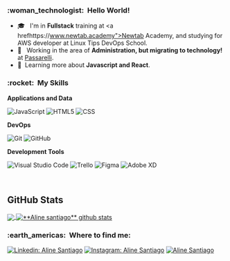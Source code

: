 [](https://komarev.com/ghpvc/?username=alinesantiagos&color=006bed)

<h3> :woman_technologist: &nbsp;Hello World! </h3>

- 🎓 &nbsp; I'm in **Fullstack** training at <a hrefhttps://www.newtab.academy">Newtab Academy</a>, and studying for AWS developer at Linux Tips DevOps School.
- 💼 &nbsp; Working in the area of ​​**Administration, but migrating to technology!** at <a href="https://www.passarelli.com.br/">Passarelli</a>.
- 🌱&nbsp; Learning more about **Javascript and React**.

<h3> :rocket: &nbsp;My Skills </h3>

**Applications and Data**

  ![JavaScript](https://img.shields.io/badge/-JavaScript-333333?style=flat&logo=javascript)
  ![HTML5](https://img.shields.io/badge/-HTML5-333333?style=flat&logo=HTML5)
  ![CSS](https://img.shields.io/badge/-CSS-333333?style=flat&logo=CSS3&logoColor=1572B6)
  

**DevOps**

  ![Git](https://img.shields.io/badge/-Git-333333?style=flat&logo=git)
  ![GitHub](https://img.shields.io/badge/-GitHub-333333?style=flat&logo=github)

**Development Tools**

  ![Visual Studio Code](https://img.shields.io/badge/-Visual%20Studio%20Code-333333?style=flat&logo=visual-studio-code&logoColor=007ACC)
  ![Trello](https://img.shields.io/badge/-Trello-333333?style=flat&logo=trello&logoColor=007ACC)
  ![Figma](https://img.shields.io/badge/-Figma-333333?style=flat&logo=figma&logoColor=007ACC)
  ![Adobe XD](https://img.shields.io/badge/-Adobe%20XD-333333?style=flat&logo=adobe-xd&logoColor=007ACC)

<br/>

## **GitHub Stats**
<a href="https://github.com/alinesantiago">
  <img align="center" src="https://github-readme-stats.vercel.app/api/top-langs/?username=alinesantiago&theme=radical&hide_langs_below=1" />
</a>
<a href="https://github.com/alinesantiago">
 <img align="center" src="https://github-readme-stats.vercel.app/api?username=alinesantiago&show_icons=true&theme=radical&line_height=27" alt="**Aline santiago** github stats"/>
</a>

<br/>

<h3> :earth_americas: &nbsp;Where to find me: </h3>

[![Linkedin: Aline Santiago](https://img.shields.io/badge/-alinesantiago-blue?style=flat-square&logo=Linkedin&logoColor=white&link=https://www.linkedin.com/in/santiagoaline/ )](https://www.linkedin.com/in/santiagoaline/)
[![Instagram: Aline Santiago](https://img.shields.io/badge/-alinesantiago-blueviolet?style=flat-square&logo=Instagram&logoColor=white&link=https://www.linkedin.com/in/santiagoaline/ )](https://www.linkedin.com/in/santiagoaline/)
[![Aline Santiago](https://img.shields.io/github/followers/alinesantiago?label=follow&style=social)](https://github.com/alinesantiago)
